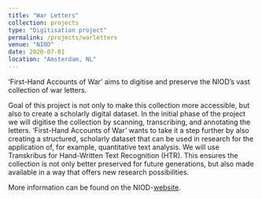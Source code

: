 ```yaml
---
title: "War Letters"
collection: projects
type: "Digitisation project"
permalink: /projects/warletters
venue: "NIOD"
date: 2020-07-01
location: "Amsterdam, NL"
---
```


‘First-Hand Accounts of War’ aims to digitise and preserve the NIOD’s vast collection of war letters.

Goal of this project is not only to make this collection more accessible, but also to create a scholarly digital dataset. In the initial phase of the project we will digitise the collection by scanning, transcribing, and annotating the letters. ‘First-Hand Accounts of War’ wants to take it a step further by also creating a structured, scholarly dataset that can be used in research for the application of, for example, quantitative text analysis. We will use Transkribus for Hand-Written Text Recognition (HTR). This ensures the collection is not only better preserved for future generations, but also made available in a way that offers new research possibilities.

More information can be found on the NIOD-<a href="https://www.niod.nl/en/projects/war-letters-1935-1950-niod-digitised" target="_blank">website</a>.
